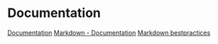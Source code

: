 # Documentation
[Documentation](https://git-scm.com/doc)
[Markdown - Documentation](https://guides.github.com/features/mastering-markdown)
[Markdown bestpractices](https://www.markdownguide.org/basic-syntax/)


